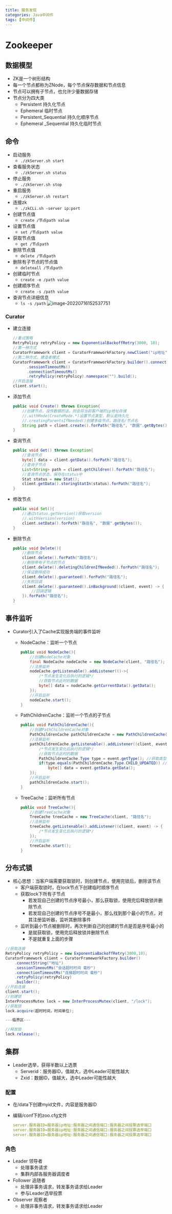 ```yaml
---
title: 服务发现
categories: Java中间件
tags: [中间件]
---
```


# Zookeeper

## 数据模型

- ZK是一个树形结构
- 每一个节点都称为ZNode，每个节点保存数据和节点信息
- 节点可以拥有子节点，也允许少量数据存储
- 节点分为四大类
  - Persistent  持久化节点
  - Ephemeral  临时节点
  - Persistent_Sequential 持久化顺序节点
  - Ephemeral  _Sequential 持久化临时节点

## 命令

- 启动服务
  - `./zkServer.sh start`
- 查看服务状态
  - `./zkServer.sh status`
- 停止服务
  - `./zkServer.sh stop`
- 重启服务
  - `./zkServer.sh restart`
- 连接zk
  - `./zkCLi.sh -server ip:port`
- 创建节点值
  - `create /节点path value`
- 设置节点值
  - `set /节点path value`
- 获取节点值
  - `get /节点path`
- 删除节点值
  - `delete /节点path`
- 删除有子节点的节点值
  - `deleteall /节点path`
- 创建临时节点
  - `create -e /path value`
- 创建顺序节点
  - `create -s /path value`
- 查询节点详细信息
  - `ls -s /path`
    ![image-20220716152537751](../../../blog/source/images/image-20220716152537751.png)

### Curator

- 建立连接

  ```java
  //重试策略
  RetryPolicy retryPolicy = new ExponentialBackoffRetry(3000, 10);
  //第一种方式
  CuratorFramework client = CuratorFrameworkFactory.newClient("ip地址", session过期时间, 连接过期时间, 重试策略);
  //第二种方式，建造者模式
  CuratorFramework client = CuratorFrameworkFactory.builder().connectString("ip地址")
      	.sessionTimeoutMs()
      	.connectionTimeoutMs()
      	.retryPolicy(retryPolicy).namespace("").build();
  //开启连接
  client.start();
  ```

- 添加节点

  ```java
  public void Create() throws Exception{
      //创建节点，没传数据的话，则会将当前客户端的ip地址存储
      //.withMode(CreateMode.*)设置节点类型，默认是持久化
      //.creatingParentsIfNeeded()创建多级节点，路径名/节点名
      String path = client.create().forPath("路径名", "数据".getBytes());
  }
  ```

- 查询节点

  ```java
  public void Get() throws Exception{
      //查询节点
      byte[] data = client.getData().forPath("路径名");
      //查询子节点
      List<String> path = client.getChildren().forPath("路径名");
      //查询节点状态，保存在status中
      Stat status = new Stat();
      client.getData().storingStatIn(status).forPath("路径名");
  }
  ```

- 修改节点

  ```java
  public void Set(){
      //通过status.getVersion()获取version
      //.withVersion(version)
      client.setData().forPath("路径名", "数据".getBytes());
  }
  ```

- 删除节点

  ```java
  public void Delete(){
      //删除节点
      client.delete().forPath("路径名");
      //删除带有子节点的节点
      client.delete().deletingChildrenIfNeeded().forPath("路径名");
      //保证删除成功
      client.delete().guaranteed().forPath("路径名");
      //失败回调
      client.delete().guaranteed().inBackground((client, event) -> {
          //回调逻辑
      }).forPath("路径名");
  }
  ```

## 事件监听

- Curator引入了Cache实现服务端的事件监听

  - NodeCache：监听一个节点

    ```java
    public void NodeCache(){
        //创建NodeCache对象
        final NodeCache nodeCache = new NodeCache(client, "路径名");
        //注册监听
        nodeCache.getListenable().addListener(()->{
            /*节点发生变化后执行的逻辑*/
            //获取节点此时的数据
            byte[] data = nodeCache.getCurrentData().getData();
        });
        //开启监听
        nodeCache.start();
    }
    ```

  - PathChildrenCache：监听一个节点的子节点

    ```java
    public void PathChildrenCache(){
        //创建PathChildrenCache对象
        PathChildrenCache pathChildrenCache = new PathChildrenCache(client, "路径名", 是否缓存数据);
        //注册监听
        pathChildrenCache.getListenable().addListener((client, event) -> {
            /*节点发生变化后执行的逻辑*/
            //获取节点此时的数据
            PathChildrenCache.Type type = event.getType(); //获取类型
            if(type.equals(PathChildrenCache.Type.CHILD_UPDATED)) //判断类型是否是Update
                byte[] data = event.getData.getData();
        });
        //开启监听
        pathChildrenCache.start();
    }
    ```

  - TreeCache：监听所有节点

    ```java
    public void TreeCache(){
        //创建TreeCache对象
        TreeCache treeCache = new TreeCache(client, "路径名");
        //注册监听
        treeCache.getListenable().addListener((client, event) -> {
            /*节点发生变化后执行的逻辑*/
        });
        //开启监听
        treeCache.start();
    }
    ```

## 分布式锁

- 核心思想：当客户端需要获取锁时，则创建节点，使用完锁后，删除该节点
  - 客户端获取锁时，在lock节点下创建临时顺序节点
  - 获取lock下所有子节点
    - 若发现自己创建的节点序号最小，那么获取锁，使用完后释放锁并删除节点
    - 若发现自己创建的节点序号不是最小，那么找到那个最小的节点，对其注册监听器，监听其删除事件
  - 监听到最小节点被删除时，再次判断自己的创建的节点是否是序号最小的
    - 是就获取锁，使用完后释放锁并删除节点
    - 不是就重复上面的步骤

```java
//获取连接
RetryPolicy retryPolicy = new ExponentiaBackoffRetry(3000,10);
CuratorFramework client = CuratorFrameworkFactory.builder()
    .connectString("地址")
    .sessionTimeoutMs("会话超时时间 毫秒")
    .connectionTimeoutMs("连接超时时间 毫秒")
    .retryPolicy(retryPolicy)
    .builder();
//开启连接
client.start();
//创建锁
InterProcessMutex lock = new InterProcessMutex(client, "/lock");
//获取锁
lock.acquire(超时时间，时间单位);

---临界区---

//释放锁
lock.release();
```

## 集群

- Leader选举，获得半数以上选票
  - Serverid：服务器ID，值越大，选中Leader可能性越大
  - Zxid：数据ID，值越大，选中Leader可能性越大

### 配置

- 在/data下创建myid文件，内容是服务器ID

- 编辑/conf下的zoo.cfg文件

  ```yaml
  server.服务器ID=服务器ip地址:服务器之间通信端口:服务器之间投票选举端口
  server.服务器ID=服务器ip地址:服务器之间通信端口:服务器之间投票选举端口
  server.服务器ID=服务器ip地址:服务器之间通信端口:服务器之间投票选举端口
  ```

### 角色

- Leader 领导者
  - 处理事务请求
  - 集群内部各服务器调度者
- Follower 追随者
  - 处理非事务请求，转发事务请求给Leader
  - 参与Leader选举投票
- Observer 观察者
  - 处理非事务请求，转发事务请求给Leader